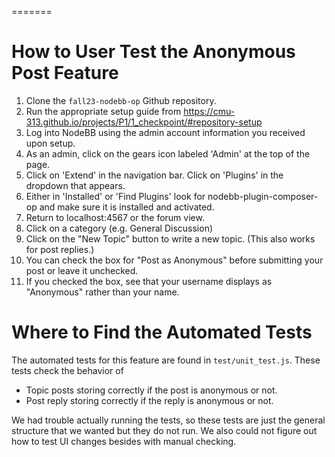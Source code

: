 =======
# How to User Test the Anonymous Post Feature
1. Clone the `fall23-nodebb-op` Github repository.
2. Run the appropriate setup guide from https://cmu-313.github.io/projects/P1/1_checkpoint/#repository-setup
3. Log into NodeBB using the admin account information you received upon setup.
4. As an admin, click on the gears icon labeled 'Admin' at the top of the page.
5. Click on 'Extend' in the navigation bar. Click on 'Plugins' in the dropdown that appears.
6. Either in 'Installed' or 'Find Plugins' look for nodebb-plugin-composer-op and make sure it is installed and activated.
7. Return to localhost:4567 or the forum view.
8. Click on a category (e.g. General Discussion)
9. Click on the "New Topic" button to write a new topic. (This also works for post replies.)
10. You can check the box for "Post as Anonymous" before submitting your post or leave it unchecked.
11. If you checked the box, see that your username displays as "Anonymous" rather than your name.

# Where to Find the Automated Tests
The automated tests for this feature are found in `test/unit_test.js`. These tests check the behavior of
* Topic posts storing correctly if the post is anonymous or not.
* Post reply storing correctly if the reply is anonymous or not.

We had trouble actually running the tests, so these tests are just the general structure that we wanted but they do not run. We also could not figure out how to test UI changes besides with manual checking.

